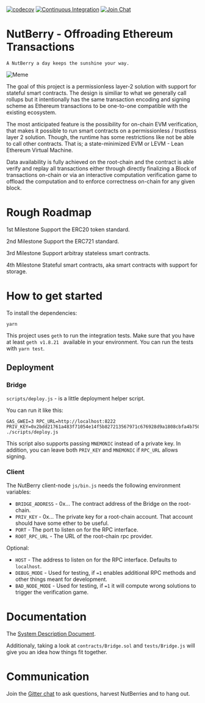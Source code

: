 [![codecov](https://codecov.io/gh/NutBerry/stack/branch/master/graph/badge.svg)](https://codecov.io/gh/NutBerry/stack)
[![Continuous Integration](https://github.com/NutBerry/stack/workflows/Continuous%20Integration/badge.svg?branch=master)](https://github.com/NutBerry/stack/actions?query=workflow%3A%22Continuous+Integration%22+branch%3Amaster)
[![Join Chat](https://badges.gitter.im/Join%20Chat.svg)](https://gitter.im/NutBerry/community)

# NutBerry - Offroading Ethereum Transactions
`A NutBerry a day keeps the sunshine your way.`

![Meme](https://nutberry.github.io/assets/minion.jpg)

The goal of this project is a permissionless layer-2 solution with support for stateful smart contracts.
The design is similiar to what we generally call rollups but it intentionally has the same transaction encoding
and signing scheme as Ethereum transactions to be one-to-one compatible with the existing ecosystem.

The most anticipated feature is the possibility for on-chain EVM verification, that makes it possible to
run smart contracts on a permissionless / trustless layer 2 solution.
Though, the runtime has some restrictions like not be able to call other contracts.
That is; a state-minimized EVM or LEVM - Lean Ethereum Virtual Machine.

Data availability is fully achieved on the root-chain and the contract is able verify and replay
all transactions either through directly finalizing a Block of transactions on-chain or via
an interactive computation verification game to offload the computation and to enforce correctness on-chain for any given block.

# Rough Roadmap

1st Milestone
Support the ERC20 token standard.

2nd Milestone
Support the ERC721 standard.

3rd Milestone
Support arbitray stateless smart contracts.

4th Milestone
Stateful smart contracts, aka smart contracts with support for storage.

# How to get started

To install the dependencies:
```
yarn
```
This project uses `geth` to run the integration tests.
Make sure that you have at least `geth v1.8.21 ` available in your environment.
You can run the tests with `yarn test`.

## Deployment
### Bridge

`scripts/deploy.js` - is a little deployment helper script.

You can run it like this:
```
GAS_GWEI=3 RPC_URL=http://localhost:8222 PRIV_KEY=0x2bdd21761a483f71054e14f5b827213567971c676928d9a1808cbfa4b7501200 ./scripts/deploy.js
```
This script also supports passing `MNEMONIC` instead of a private key.
In addition, you can leave both `PRIV_KEY` and `MNEMONIC` if `RPC_URL` allows signing.

### Client

The NutBerry client-node `js/bin.js` needs the following environment variables:

* `BRIDGE_ADDRESS` - 0x... The contract address of the Bridge on the root-chain.
* `PRIV_KEY` - 0x... The private key for a root-chain account. That account should have some ether to be useful.
* `PORT` - The port to listen on for the RPC interface.
* `ROOT_RPC_URL` - The URL of the root-chain rpc provider.

Optional:
* `HOST` - The address to listen on for the RPC interface. Defaults to `localhost`.
* `DEBUG_MODE` - Used for testing, if `=1` enables additional RPC methods and other things meant for development.
* `BAD_NODE_MODE` - Used for testing, if `=1` it will compute wrong solutions to trigger the verification game.

# Documentation

The [System Description Document](https://github.com/NutBerry/stack/blob/master/docs/SystemDescriptionDocument.md).

Additionaly, taking a look at `contracts/Bridge.sol` and `tests/Bridge.js` will give you an idea how things fit together.

# Communication

Join the [Gitter chat](https://gitter.im/NutBerry/community) to ask questions, harvest NutBerries and to hang out.
